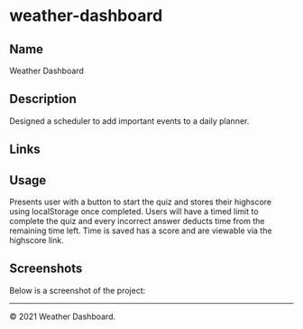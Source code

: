 # weather-dashboard

## Name
Weather Dashboard


## Description
Designed a scheduler to add important events to a daily planner.

## Links
<!-- [Source Code](https://github.com/asantercureton/work-day-scheduler)


[Description Link](https://asantercureton.github.io/work-day-scheduler/) -->


## Usage
Presents user with a button to start the quiz and stores their highscore using localStorage once completed. Users will have a timed limit to complete the quiz and every incorrect answer deducts time from the remaining time left. Time is saved has a score and are viewable via the highscore link.


## Screenshots
Below is a screenshot of the project:

<!-- ![Image of html](./assets/images/scheduler.jpg) -->

---
© 2021 Weather Dashboard.